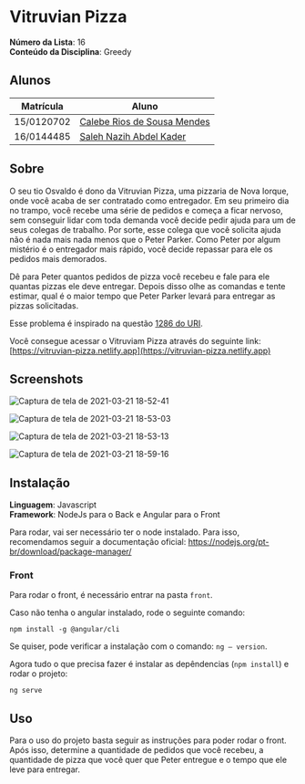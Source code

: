 # Vitruvian Pizza

**Número da Lista**: 16<br>
**Conteúdo da Disciplina**: Greedy<br>

## Alunos
|Matrícula | Aluno |
| -- | -- |
| 15/0120702  |  [Calebe Rios de Sousa Mendes](https://github.com/CalebeRios) |
| 16/0144485  |  [Saleh Nazih Abdel Kader](https://github.com/devsalula) |

## Sobre 
O seu tio Osvaldo é dono da Vitruvian Pizza, uma pizzaria de Nova Iorque, onde você acaba de ser contratado como entregador. Em seu primeiro dia no trampo, você recebe uma série de pedidos e começa a ficar nervoso, sem conseguir lidar com toda demanda você decide pedir ajuda para um de seus colegas de trabalho. Por sorte, esse colega que você solicita ajuda não é nada mais nada menos que o Peter Parker. Como Peter por algum mistério é o entregador mais rápido, você decide repassar para ele os pedidos mais demorados.

Dê para Peter quantos pedidos de pizza você recebeu e fale para ele quantas pizzas ele deve entregar. Depois disso olhe as comandas e tente estimar, qual é o maior tempo que Peter Parker levará para entregar as pizzas solicitadas.

Esse problema é inspirado na questão [1286 do URI](https://www.urionlinejudge.com.br/judge/pt/problems/view/1286).

Você consegue acessar o Vitruviam Pizza através do seguinte link: [https://vitruvian-pizza.netlify.app](https://vitruvian-pizza.netlify.app)

## Screenshots
![Captura de tela de 2021-03-21 18-52-41](https://user-images.githubusercontent.com/35435199/111922199-44815500-8a77-11eb-9cf5-32035e3859f5.png)

![Captura de tela de 2021-03-21 18-53-03](https://user-images.githubusercontent.com/35435199/111922198-43e8be80-8a77-11eb-8856-448c6e07098a.png)

![Captura de tela de 2021-03-21 18-53-13](https://user-images.githubusercontent.com/35435199/111922197-43502800-8a77-11eb-8e4a-30716b39cc6c.png)

![Captura de tela de 2021-03-21 18-59-16](https://user-images.githubusercontent.com/35435199/111922271-a346ce80-8a77-11eb-88e2-94812d2ddc7a.png)

## Instalação 
**Linguagem**: Javascript<br>
**Framework**: NodeJs para o Back e Angular para o Front<br>

Para rodar, vai ser necessário ter o node instalado. Para isso, recomendamos seguir a documentação oficial: https://nodejs.org/pt-br/download/package-manager/

### Front

Para rodar o front, é necessário entrar na pasta `front`.

Caso não tenha o angular instalado, rode o seguinte comando:

`npm install -g @angular/cli`

Se quiser, pode verificar a instalação com o comando: `ng — version`.

Agora tudo o que precisa fazer é instalar as depêndencias (`npm install`) e rodar o projeto:

`ng serve`

## Uso 
Para o uso do projeto basta seguir as instruções para poder rodar o front. Após isso, determine a quantidade de pedidos que você recebeu, 
a quantidade de pizza que você quer que Peter entregue e o tempo que ele leve para entregar.